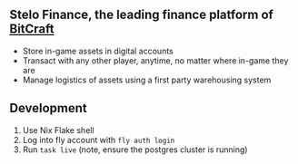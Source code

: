 ## Stelo Finance, the leading finance platform of [BitCraft](https://bitcraftonline.com/)
- Store in-game assets in digital accounts
- Transact with any other player, anytime, no matter where in-game they are
- Manage logistics of assets using a first party warehousing system

## Development
1. Use Nix Flake shell
2. Log into fly account with `fly auth login`
3. Run `task live` (note, ensure the postgres cluster is running)

